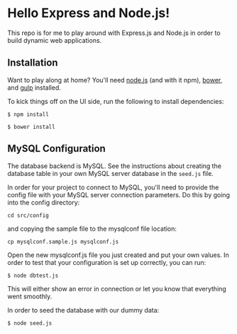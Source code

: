 # Hello Express and Node.js!

This repo is for me to play around with Express.js and Node.js in order to build dynamic web applications.

## Installation

Want to play along at home? You'll need [node.js](https://nodejs.org/en/) (and with it npm), [bower](http://bower.io/), and [gulp](http://gulpjs.com/) installed.

To kick things off on the UI side, run the following to install dependencies:

``` $ npm install ```

``` $ bower install ```

## MySQL Configuration

The database backend is MySQL. See the instructions about creating the database table in your own MySQL server database in the `seed.js` file.

In order for your project to connect to MySQL, you'll need to provide the config file with your MySQL server connection parameters. Do this by going into the config directory:

``` cd src/config ```

and copying the sample file to the mysqlconf file location:

``` cp mysqlconf.sample.js mysqlconf.js ```

Open the new mysqlconf.js file you just created and put your own values. In order to test that your configuration is set up correctly, you can run:

``` $ node dbtest.js ```

This will either show an error in connection or let you know that everything went smoothly.

In order to seed the database with our dummy data:

``` $ node seed.js ```

